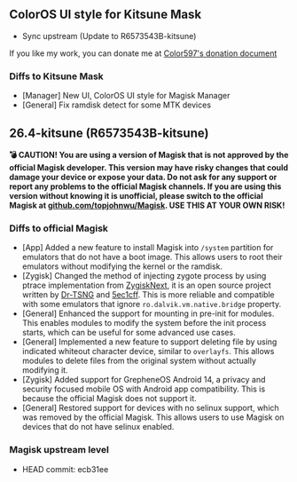 ## ColorOS UI style for Kitsune Mask

- Sync upstream (Update to R6573543B-kitsune)

If you like my work, you can donate me at [Color597's donation document](https://docs.qq.com/doc/DTFdTQm1RcENCVUJ5)

### Diffs to Kitsune Mask

- [Manager] New UI, ColorOS UI style for Magisk Manager
- [General] Fix ramdisk detect for some MTK devices

## 26.4-kitsune (R6573543B-kitsune)

**💣 CAUTION! You are using a version of Magisk that is not approved by the official Magisk developer. This version may have risky changes that could damage your device or expose your data. Do not ask for any support or report any problems to the official Magisk channels. If you are using this version without knowing it is unofficial, please switch to the official Magisk at [github.com/topjohnwu/Magisk](https://github.com/topjohnwu/Magisk). USE THIS AT YOUR OWN RISK!**

### Diffs to official Magisk

- [App] Added a new feature to install Magisk into `/system` partition for emulators that do not have a boot image. This allows users to root their emulators without modifying the kernel or the ramdisk.
- [Zygisk] Changed the method of injecting zygote process by using ptrace implementation from [ZygiskNext](https://github.com/Dr-TSNG/ZygiskNext), it is an open source project written by [Dr-TSNG](https://github.com/Dr-TSNG/ZygiskNext) and [5ec1cff](https://github.com/5ec1cff). This is more reliable and compatible with some emulators that ignore `ro.dalvik.vm.native.bridge` property.
- [General] Enhanced the support for mounting in pre-init for modules. This enables modules to modify the system before the init process starts, which can be useful for some advanced use cases.
- [General] Implemented a new feature to support deleting file by using indicated whiteout character device, similar to `overlayfs`. This allows modules to delete files from the original system without actually modifying it.
- [Zygisk] Added support for GrepheneOS Android 14, a privacy and security focused mobile OS with Android app compatibility. This is because the official Magisk does not support it.
- [General] Restored support for devices with no selinux support, which was removed by the official Magisk. This allows users to use Magisk on devices that do not have selinux enabled.

### Magisk upstream level

- HEAD commit: ecb31ee
